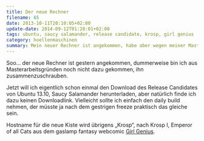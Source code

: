 ```yaml
---
title: Der neue Rechner
filename: 65
date: 2013-10-11T20:10:05+02:00
update-date: 2014-09-12T01:28:01+02:00
tags: ubuntu, saucy salamander, release candidate, krosp, girl genius
category: hoellenmaschinen
summary: Mein neuer Rechner ist angekommen, habe aber wegen meiner Masterarbeit noch keine Zeit gehabt, ihn zusammenzuschrauben.
---
```


Soo… der neue Rechner ist gestern angekommen, dummerweise bin ich aus Masterarbeitsgründen noch nicht dazu gekommen, ihn zusammenzuschrauben.

Jetzt will ich eigentlich schon einmal den Download des Release Candidates von Ubuntu 13\.10, Saucy Salamander herunterladen, aber natürlich finde ich dazu keinen Downloadlink. Vielleicht sollte ich einfach den daily build nehmen, der müsste ja nach dem gestrigen freeze praktisch das gleiche sein.

Hostname für die neue Kiste wird übrigens „Krosp“, nach Krosp I, Emperor of all Cats aus dem gaslamp fantasy webcomic [Girl Genius](https://www.girlgeniusonline.com/comic.php).
